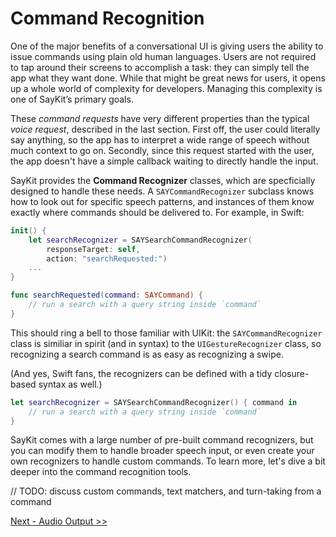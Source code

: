 # Command Recognition

One of the major benefits of a conversational UI is giving users the ability to issue commands using plain old human languages. Users are not required to tap around their screens to accomplish a task: they can simply tell the app what they want done. While that might be great news for users, it opens up a whole world of complexity for developers. Managing this complexity is one of SayKit’s primary goals.

These *command requests* have very different properties than the typical *voice request*, described in the last section. First off, the user could literally say anything, so the app has to interpret a wide range of speech without much context to go on. Secondly, since this request started with the user, the app doesn't have a simple callback waiting to directly handle the input.

SayKit provides the **Command Recognizer** classes, which are specficially designed to handle these needs. A `SAYCommandRecognizer` subclass knows how to look out for specific speech patterns, and instances of them know exactly where commands should be delivered to. For example, in Swift:

````swift
init() {
	let searchRecognizer = SAYSearchCommandRecognizer(
		responseTarget: self, 
		action: "searchRequested:")
    ...
}

func searchRequested(command: SAYCommand) {
	// run a search with a query string inside `command`
}
````

This should ring a bell to those familiar with UIKit: the `SAYCommandRecognizer` class is similiar in spirit (and in syntax) to the `UIGestureRecognizer` class, so recognizing a search command is as easy as recognizing a swipe.

(And yes, Swift fans, the recognizers can be defined with a tidy closure-based syntax as well.)

````swift
let searchRecognizer = SAYSearchCommandRecognizer() { command in 
	// run a search with a query string inside `command`
}
````

SayKit comes with a large number of pre-built command recognizers, but you can modify them to handle broader speech input, or even create your own recognizers to handle custom commands. To learn more, let's dive a bit deeper into the command recognition tools.

// TODO: discuss custom commands, text matchers, and turn-taking from a command

[Next - Audio Output >>](./04-audio-output.md)
